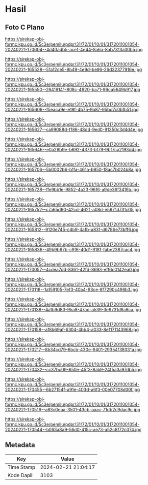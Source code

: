 # Hasil

## Foto C Plano

https://sirekap-obj-formc.kpu.go.id/5c3e/pemilu/pdpr/31/72/01/10/01/3172011001054-20240221-170604--4d40adb5-acef-4e44-8a6a-8ab7313a00b5.jpg

https://sirekap-obj-formc.kpu.go.id/5c3e/pemilu/pdpr/31/72/01/10/01/3172011001054-20240221-165528--51a12ce5-9b49-4e9d-be96-26d32377916e.jpg

https://sirekap-obj-formc.kpu.go.id/5c3e/pemilu/pdpr/31/72/01/10/01/3172011001054-20240221-165550--26416141-808c-4620-ba71-96ca5649b917.jpg

https://sirekap-obj-formc.kpu.go.id/5c3e/pemilu/pdpr/31/72/01/10/01/3172011001054-20240221-165609--f5eaca9e-e19f-4b75-9a87-95bd7c0b1b51.jpg

https://sirekap-obj-formc.kpu.go.id/5c3e/pemilu/pdpr/31/72/01/10/01/3172011001054-20240221-165627--ca99088d-f186-48dd-9ed0-91350c3d4d4e.jpg

https://sirekap-obj-formc.kpu.go.id/5c3e/pemilu/pdpr/31/72/01/10/01/3172011001054-20240221-165646--e0a26b9e-b692-4373-bf79-9bf7ca2193d4.jpg

https://sirekap-obj-formc.kpu.go.id/5c3e/pemilu/pdpr/31/72/01/10/01/3172011001054-20240221-165706--5b0002b6-b1fa-461a-b950-18ac7b024b8a.jpg

https://sirekap-obj-formc.kpu.go.id/5c3e/pemilu/pdpr/31/72/01/10/01/3172011001054-20240221-165728--ffe9bb1e-9852-4a23-96f6-a9de39f3416b.jpg

https://sirekap-obj-formc.kpu.go.id/5c3e/pemilu/pdpr/31/72/01/10/01/3172011001054-20240221-165752--c7a65d90-42cd-4621-a08d-e5971d731c05.jpg

https://sirekap-obj-formc.kpu.go.id/5c3e/pemilu/pdpr/31/72/01/10/01/3172011001054-20240221-165812--9120e745-c4b9-4afb-a831-d6786e73bff6.jpg

https://sirekap-obj-formc.kpu.go.id/5c3e/pemilu/pdpr/31/72/01/10/01/3172011001054-20240221-165836--49b9b67b-c9f6-40d1-9181-fabe2387cac4.jpg

https://sirekap-obj-formc.kpu.go.id/5c3e/pemilu/pdpr/31/72/01/10/01/3172011001054-20240221-170057--4cdea7dd-8361-42fd-8693-eff6c0142ea0.jpg

https://sirekap-obj-formc.kpu.go.id/5c3e/pemilu/pdpr/31/72/01/10/01/3172011001054-20240221-170118--1a159105-7ef3-40a4-93ce-8f7290c496b3.jpg

https://sirekap-obj-formc.kpu.go.id/5c3e/pemilu/pdpr/31/72/01/10/01/3172011001054-20240221-170138--4a1b9d83-95a8-47ad-a539-3e9731d9a6ca.jpg

https://sirekap-obj-formc.kpu.go.id/5c3e/pemilu/pdpr/31/72/01/10/01/3172011001054-20240221-170158--af8b69af-6304-4bb4-a033-8ef171143968.jpg

https://sirekap-obj-formc.kpu.go.id/5c3e/pemilu/pdpr/31/72/01/10/01/3172011001054-20240221-170217--8b34cd79-6bcb-430e-9401-29354138031a.jpg

https://sirekap-obj-formc.kpu.go.id/5c3e/pemilu/pdpr/31/72/01/10/01/3172011001054-20240221-170432--cc37bc09-650e-45f3-8ab9-24f5a3a97db5.jpg

https://sirekap-obj-formc.kpu.go.id/5c3e/pemilu/pdpr/31/72/01/10/01/3172011001054-20240221-170455--6b27154f-a91e-403d-a6f3-00e07708d00f.jpg

https://sirekap-obj-formc.kpu.go.id/5c3e/pemilu/pdpr/31/72/01/10/01/3172011001054-20240221-170516--a63c0eaa-3501-43cb-aaac-71db2c9dac9c.jpg

https://sirekap-obj-formc.kpu.go.id/5c3e/pemilu/pdpr/31/72/01/10/01/3172011001054-20240221-170544--b063a8a9-56d0-415c-ae73-a52c8f72c074.jpg


## Metadata

| Key        | Value               |
| ---------- | ------------------- |
| Time Stamp | 2024-02-21 21:04:17 |
| Kode Dapil | 3103                |




